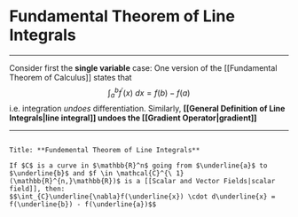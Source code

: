 # Fundamental Theorem of Line Integrals
---
Consider first the **single variable** case: One version of the [[Fundamental Theorem of Calculus]] states that 
$$\int_{a}^{b}f^{'}(x) \ dx = f(b) - f(a)$$
i.e. integration *undoes* differentiation. Similarly, **[[General Definition of Line Integrals|line integral]] undoes the [[Gradient Operator|gradient]]** 

---
```ad-Theorem

Title: **Fundemental Theorem of Line Integrals**

If $C$ is a curve in $\mathbb{R}^n$ going from $\underline{a}$ to $\underline{b}$ and $f \in \mathcal{C}^{\ 1}(\mathbb{R}^{n,}\mathbb{R})$ is a [[Scalar and Vector Fields|scalar field]], then:
$$\int_{C}\underline{\nabla}f(\underline{x}) \cdot d\underline{x} = f(\underline{b}) - f(\underline{a})$$
```


 
